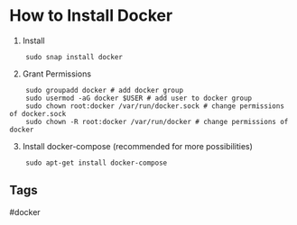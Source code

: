 # How to Install Docker 

1. Install

```
	sudo snap install docker
```

2. Grant Permissions
```
	sudo groupadd docker # add docker group
	sudo usermod -aG docker $USER # add user to docker group
	sudo chown root:docker /var/run/docker.sock # change permissions of docker.sock
	sudo chown -R root:docker /var/run/docker # change permissions of docker
```

3. Install docker-compose (recommended for more possibilities)
```
	sudo apt-get install docker-compose
``` 

## Tags
#docker
